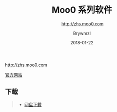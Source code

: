 ﻿---
layout:     post
title:      Moo0 系列软件
subtitle:  http://zhs.moo0.com
date:       2018-01-22
author:     Brywmzl
header-img: img/Moo0/bg.jpg
catalog: true
tags:
---
http://zhs.moo0.com

<!--more-->

[官方网站](http://zhs.moo0.com/)  

## 下载
>- [网盘下载](https://pan.baidu.com/s/1kXimTaZ)  